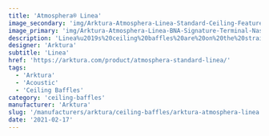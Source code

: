 ```yaml
---
title: 'Atmosphera® Linea'
image_secondary: 'img/Arktura-Atmosphera-Linea-Standard-Ceiling-Feature.Image-v2-1600x1600.png'
image_primary: 'img/Arktura-Atmosphera-Linea-BNA-Signature-Terminal-Nashville-TN_LG_2-scaled.jpg'
description: 'Linea%u2019s%20ceiling%20baffles%20are%20on%20the%20straight%20and%20narrow%2C%20providing%20a%20firm%20determination%20to%20your%20ceiling.%20Linea%20offers%20ample%20fin%20spacing%20and%20depth%20to%20hide%20integrated%20drop%20down%20building%20systems.%20And%20thanks%20to%20its%20Soft%20Sound%AE%20fins%2C%20it%20brings%20sound%20control%20to%20any%20space%20as%20well%2C%20giving%20you%20a%20strong%20design%20and%20strong%20acoustics.'
designer: 'Arktura'
subtitle: 'Linea'
href: 'https://arktura.com/product/atmosphera-standard-linea/'
tags:
  - 'Arktura'
  - 'Acoustic'
  - 'Ceiling Baffles'
category: 'ceiling-baffles'
manufacturer: 'Arktura'
slug: '/manufacturers/arktura/ceiling-baffles/arktura-atmosphera-linea'
date: '2021-02-17'
---
```


